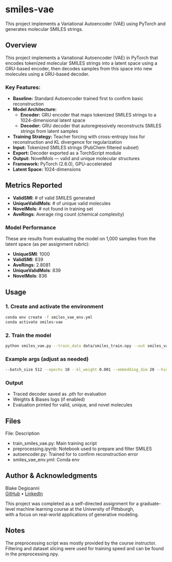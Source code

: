 # smiles-vae

This project implements a Variational Autoencoder (VAE) using PyTorch and generates molecular SMILES strings. 

## Overview

This project implements a Variational Autoencoder (VAE) in PyTorch that encodes tokenized molecular SMILES strings into a latent space using a GRU-based encoder, then decodes samples from this space into new molecules using a GRU-based decoder. 

### Key Features:
- **Baseline:** Standard Autoencoder trained first to confirm basic reconstruction
- **Model Architecture:**
  - **Encoder:** GRU encoder that maps tokenized SMILES strings to a 1024-dimensional latent space
  - **Decoder:** GRU decoder that autoregressively reconstructs SMILES strings from latent samples
- **Training Strategy:** Teacher forcing with cross-entropy loss for reconstruction and KL divergence for regularization
- **Input:** Tokenized SMILES strings (PubChem filtered subset)
- **Export:** Decoder exported as a TorchScript module 
- **Output:** NovelMols — valid and unique molecular structures
- **Framework:** PyTorch (2.6.0), GPU-accelerated
- **Latent Space:** 1024-dimensions

## Metrics Reported
- **ValidSMI**: # of valid SMILES generated
- **UniqueValidMols**: # of unique valid molecules
- **NovelMols**: # not found in training set
- **AveRings**: Average ring count (chemical complexity)

### Model Performance

These are results from evaluating the model on 1,000 samples from the latent space (as per assignment rubric):

- **UniqueSMI**: 1000
- **ValidSMI**: 839	
- **AveRings**: 2.8081
- **UniqueValidMols**: 839
- **NovelMols**: 836


## Usage

### 1. Create and activate the environment
```bash
conda env create -f smiles_vae_env.yml
conda activate smiles-vae
```
### 2. Train the model
```bash
python smiles_vae.py --train_data data/smiles_train.npy --out smiles_vae_model.pth
```

### Example args (adjust as needed)
```bash
--batch_size 512 --epochs 10 --kl_weight 0.001 --embedding_dim 20 --hidden_size 1024
```

### Output

- Traced decoder saved as .pth for evaluation
- Weights & Biases logs (if enabled)
- Evaluation printed for valid, unique, and novel molecules



## Files
File: Description  
- train_smiles_vae.py: Main training script  
- preprocessing.ipynb: Notebook used to prepare and filter SMILES
- autoencoder.py: Trained for to confirm reconstruction error
- smiles_vae_env.yml: Conda env

## Author & Acknowledgments

Blake Degioanni  
[GitHub](https://github.com/Blake-De) • [LinkedIn](https://www.linkedin.com/in/blake-degioanni)

This project was completed as a self-directed assignment for a graduate-level machine learning course at the University of Pittsburgh,  
with a focus on real-world applications of generative modeling.

## Notes

The preprocessing script was mostly provided by the course instructor. Filtering and dataset slicing were used for training speed and can be found in the preprocessing.npy.
